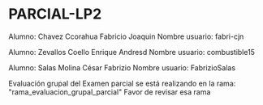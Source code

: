 # PARCIAL-LP2

Alumno: Chavez Ccorahua Fabricio Joaquin           Nombre usuario: fabri-cjn

Alumno: Zevallos Coello Enrique Andresd		   Nombre usuario: combustible15

Alumno: Salas Molina César Fabrizio		   Nombre usuario: FabrizioSalas

Evaluación grupal del Examen parcial se está realizando en la rama: "rama_evaluacion_grupal_parcial"
Favor de revisar esa rama
